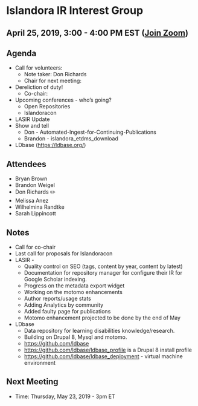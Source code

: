 # Islandora IR Interest Group
## April 25, 2019, 3:00 - 4:00 PM EST ([Join Zoom](https://zoom.us/j/526356143))

## Agenda
- Call for volunteers: 
  - Note taker: Don Richards
  - Chair for next meeting:
- Dereliction of duty!
  - Co-chair: 
- Upcoming conferences - who’s going?
  - Open Repositories
  - Islandoracon
- LASIR Update
- Show and tell
  - Don - Automated-Ingest-for-Continuing-Publications
  - Brandon - islandora_etdms_download
- LDbase (https://ldbase.org/)

## Attendees
- Bryan Brown
- Brandon Weigel
- Don Richards :pencil2:
- Melissa Anez
- Wilhelmina Randtke
- Sarah Lippincott


## Notes
- Call for co-chair
- Last call for proposals for Islandoracon
- LASIR - 
  - Quality control on SEO (tags, content by year, content by latest)
  - Documentation for repository manager for configure their IR for Google Scholar indexing.
  - Progress on the metadata export widget
  - Working on the motomo enhancements
  - Author reports/usage stats
  - Adding Analytics by community
  - Added faulty page for publications
  - Motomo enhancement projected to be done by the end of May
- LDbase
  - Data repository for learning disabilities knowledge/research.
  - Building on Drupal 8, Mysql and motomo.
  - https://github.com/ldbase 
  - https://github.com/ldbase/ldbase_profile is a Drupal 8 install profile
  - https://github.com/ldbase/ldbase_deployment - virtual machine environment

## Next Meeting
* Time: Thursday, May 23, 2019 - 3pm ET
